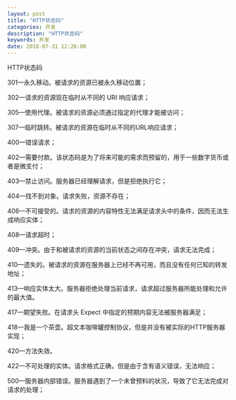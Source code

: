 ```yaml
---
layout: post
title: "HTTP状态码"
categories: 开发
description: "HTTP状态码"
keywords: 开发
date: 2018-07-31 12:26:00
---
```


HTTP状态码

301—永久移动。被请求的资源已被永久移动位置；

302—请求的资源现在临时从不同的 URI 响应请求；

305—使用代理。被请求的资源必须通过指定的代理才能被访问；

307—临时跳转。被请求的资源在临时从不同的URL响应请求；

400—错误请求；

402—需要付款。该状态码是为了将来可能的需求而预留的，用于一些数字货币或者是微支付；

403—禁止访问。服务器已经理解请求，但是拒绝执行它；

404—找不到对象。请求失败，资源不存在；

406—不可接受的。请求的资源的内容特性无法满足请求头中的条件，因而无法生成响应实体；

408—请求超时；

409—冲突。由于和被请求的资源的当前状态之间存在冲突，请求无法完成；

410—遗失的。被请求的资源在服务器上已经不再可用，而且没有任何已知的转发地址；

413—响应实体太大。服务器拒绝处理当前请求，请求超过服务器所能处理和允许的最大值。

417—期望失败。在请求头 Expect 中指定的预期内容无法被服务器满足；

418—我是一个茶壶。超文本咖啡罐控制协议，但是并没有被实际的HTTP服务器实现；

420—方法失效。

422—不可处理的实体。请求格式正确，但是由于含有语义错误，无法响应；

500—服务器内部错误。服务器遇到了一个未曾预料的状况，导致了它无法完成对请求的处理；